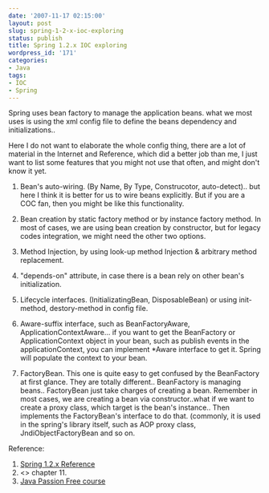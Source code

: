 ```yaml
---
date: '2007-11-17 02:15:00'
layout: post
slug: spring-1-2-x-ioc-exploring
status: publish
title: Spring 1.2.x IOC exploring
wordpress_id: '171'
categories:
- Java
tags:
- IOC
- Spring
---
```


Spring uses bean factory to manage the application beans.  what we most uses is using the xml config file to define the beans dependency and initializations..

Here I do not want to elaborate the whole config thing, there are a lot of material in the Internet and Reference, which did a better job than me, I just want to list some features that you might not use that often, and might don't know it yet.



	
  1. Bean's auto-wiring. (By Name, By Type, Construcotor, auto-detect).. but here I think it is better for us to wire beans explicitly. But if you are a COC fan, then you might be like this functionality.

	
  2. Bean creation by static factory method or by instance factory method. In most of cases, we are using bean creation by constructor, but for legacy codes integration, we might need the other two options.

	
  3. Method Injection, by using look-up method Injection & arbitrary method replacement.

	
  4. "depends-on" attribute, in case there is a bean rely on other bean's initialization.

	
  5. Lifecycle interfaces. (InitializatingBean, DisposableBean) or using init-method, destory-method in config file.

	
  6. Aware-suffix interface, such as BeanFactoryAware, ApplicationContextAware... if you want to get the BeanFactory or ApplicationContext object in your bean, such as publish events in the applicationContext, you can implement *Aware interface to get it. Spring will populate the context to your bean.

	
  7. FactoryBean. This one is quite easy to get confused by the BeanFactory at first glance. They are totally different.. BeanFactory is managing beans.. FactoryBean just take charges of creating a bean. Remember in most cases, we are creating a bean via constructor..what if we want to create a proxy class, which target is the bean's instance.. Then implements the FactoryBean's interface to do that. (commonly, it is used in the spring's library itself, such as AOP proxy class, JndiObjectFactoryBean and so on.


Reference:
1. [Spring 1.2.x Reference](http://static.springframework.org/spring/docs/1.2.x/reference/beans.html)
2. <<Expert one-on-one Design and Development>> chapter 11.
3. [Java Passion Free course](http://www.javapassion.com/j2ee/#Spring_Framework_Dependency_Injection)
